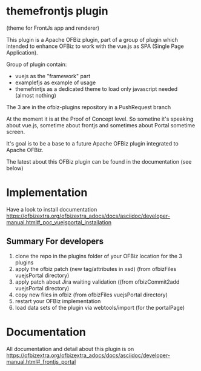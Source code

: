 themefrontjs plugin
==================
(theme for FrontJs app and renderer)

This plugin is a Apache OFBiz plugin, part of a group of plugin which intended to enhance OFBiz to work
with the vue.js as SPA (Single Page Application).

Group of plugin contain:
- vuejs as the "framework" part
- examplefjs  as example of usage
- themefrintjs as a dedicated theme to load only javascript needed (almost nothing)

The 3 are in the ofbiz-plugins repository in a PushRequest branch

At the moment it is at the Proof of Concept level. So sometine it's speaking about vue.js, sometime about frontjs
and sometimes about Portal sometime screen.

It's goal is to be a base to a future Apache OFBiz plugin integrated to Apache OFBiz.

The latest about this OFBiz plugin can be found in the documentation (see below)

# Implementation
Have a look to install documentation https://ofbizextra.org/ofbizextra_adocs/docs/asciidoc/developer-manual.html#_poc_vuejsportal_installation

## Summary For developers
1. clone the repo in the plugins folder of your OFBiz location for the 3 plugins
2. apply the ofbiz patch (new tag/attributes in xsd)  (from ofbizFiles vuejsPortal directory)
3. apply patch about Jira waiting validation ((from ofbizCommit2add vuejsPortal directory)
4. copy new files in ofbiz (from ofbizFiles vuejsPortal directory)
5. restart your OFBiz implementation
6. load data sets of the plugin via webtools/import (for the portalPage)


# Documentation
All documentation and detail about this plugin is on https://ofbizextra.org/ofbizextra_adocs/docs/asciidoc/developer-manual.html#_frontjs_portal